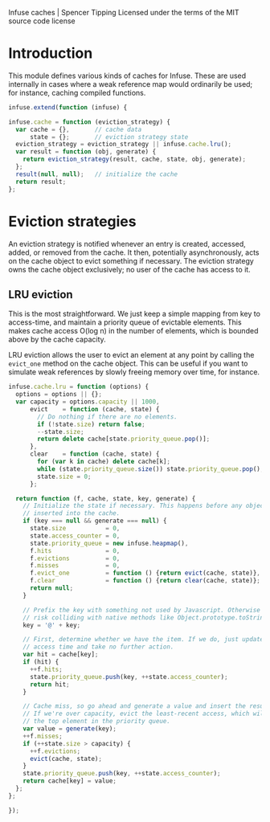Infuse caches | Spencer Tipping
Licensed under the terms of the MIT source code license

# Introduction

This module defines various kinds of caches for Infuse. These are used
internally in cases where a weak reference map would ordinarily be used; for
instance, caching compiled functions.

```js
infuse.extend(function (infuse) {
```

```js
infuse.cache = function (eviction_strategy) {
  var cache = {},       // cache data
      state = {};       // eviction strategy state
  eviction_strategy = eviction_strategy || infuse.cache.lru();
  var result = function (obj, generate) {
    return eviction_strategy(result, cache, state, obj, generate);
  };
  result(null, null);   // initialize the cache
  return result;
};
```

# Eviction strategies

An eviction strategy is notified whenever an entry is created, accessed, added,
or removed from the cache. It then, potentially asynchronously, acts on the
cache object to evict something if necessary. The eviction strategy owns the
cache object exclusively; no user of the cache has access to it.

## LRU eviction

This is the most straightforward. We just keep a simple mapping from key to
access-time, and maintain a priority queue of evictable elements. This makes
cache access O(log n) in the number of elements, which is bounded above by
the cache capacity.

LRU eviction allows the user to evict an element at any point by calling the
`evict_one` method on the cache object. This can be useful if you want to
simulate weak references by slowly freeing memory over time, for instance.

```js
infuse.cache.lru = function (options) {
  options = options || {};
  var capacity = options.capacity || 1000,
      evict    = function (cache, state) {
        // Do nothing if there are no elements.
        if (!state.size) return false;
        --state.size;
        return delete cache[state.priority_queue.pop()];
      },
      clear    = function (cache, state) {
        for (var k in cache) delete cache[k];
        while (state.priority_queue.size()) state.priority_queue.pop();
        state.size = 0;
      };
```

```js
  return function (f, cache, state, key, generate) {
    // Initialize the state if necessary. This happens before any objects are
    // inserted into the cache.
    if (key === null && generate === null) {
      state.size           = 0,
      state.access_counter = 0,
      state.priority_queue = new infuse.heapmap(),
      f.hits               = 0,
      f.evictions          = 0,
      f.misses             = 0,
      f.evict_one          = function () {return evict(cache, state)},
      f.clear              = function () {return clear(cache, state)};
      return null;
    }
```

```js
    // Prefix the key with something not used by Javascript. Otherwise we
    // risk colliding with native methods like Object.prototype.toString.
    key = '@' + key;
```

```js
    // First, determine whether we have the item. If we do, just update the
    // access time and take no further action.
    var hit = cache[key];
    if (hit) {
      ++f.hits;
      state.priority_queue.push(key, ++state.access_counter);
      return hit;
    }
```

```js
    // Cache miss, so go ahead and generate a value and insert the result.
    // If we're over capacity, evict the least-recent access, which will be
    // the top element in the priority queue.
    var value = generate(key);
    ++f.misses;
    if (++state.size > capacity) {
      ++f.evictions;
      evict(cache, state);
    }
    state.priority_queue.push(key, ++state.access_counter);
    return cache[key] = value;
  };
};
```

```js
});

```

